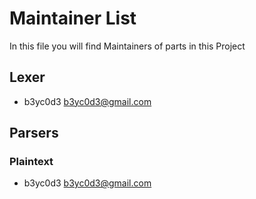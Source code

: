 <!--
 If you have created an Parser or a other feature,
 it would be nice if you add your self to this file.
 There can be multiple Maintainer for one Feature.
 (only if you feel comfy doing it)

 Use the Following Format:

 ## <feature name>
 - <name> <email>
-->
# Maintainer List
In this file you will find Maintainers of parts in this Project

## Lexer
- b3yc0d3 b3yc0d3@gmail.com

## Parsers
### Plaintext
- b3yc0d3 b3yc0d3@gmail.com